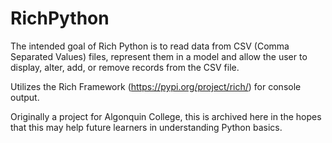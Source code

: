 # RichPython

The intended goal of Rich Python is to read data from CSV (Comma Separated Values) files, represent them in a model and allow the user to display, alter, add, or remove records from the CSV file.

Utilizes the Rich Framework (https://pypi.org/project/rich/) for console output.

Originally a project for Algonquin College, this is archived here in the hopes that this may help future learners in understanding Python basics.
